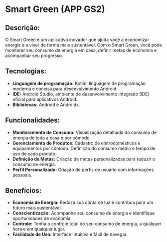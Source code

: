# Smart Green (APP GS2)

## Descrição:

O Smart Green é um aplicativo inovador que ajuda você a economizar energia e a viver de forma mais sustentável. Com o Smart Green, você pode monitorar seu consumo de energia em casa, definir metas de economia e acompanhar seu progresso.

## Tecnologias:

* **Linguagem de programação:** Kotlin, linguagem de programação moderna e concisa para desenvolvimento Android.
* **IDE:** Android Studio, ambiente de desenvolvimento integrado (IDE) oficial para aplicativos Android.
* **Bibliotecas:** Android e Androidx.

## Funcionalidades:

* **Monitoramento de Consumo:** Visualização detalhada do consumo de energia de toda a casa e por cômodo.
* **Gerenciamento de Produtos:** Cadastro de eletrodomésticos e equipamentos por cômodo. Definição do consumo médio e tempo de uso de cada produto.
* **Definição de Metas:** Criação de metas personalizadas para reduzir o consumo de energia.
* **Perfil Personalizado:** Criação de perfis de usuário com informações pessoais.

## Benefícios:

* **Economia de Energia:** Reduza sua conta de luz e contribua para um futuro mais sustentável.
* **Conscientização:** Acompanhe seu consumo de energia e identifique oportunidades de economia.
* **Controle:** Tenha o controle total do seu consumo de energia, a qualquer hora e em qualquer lugar.
* **Facilidade de Uso:** Interface intuitiva e fácil de navegar.
